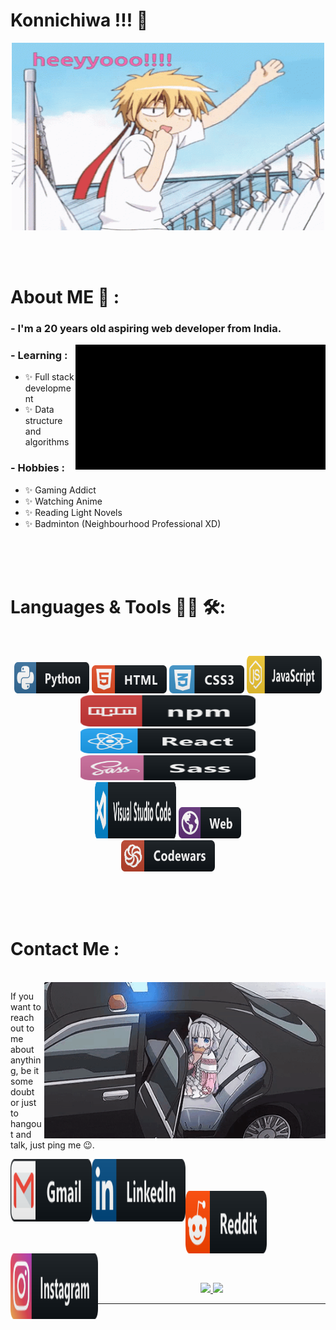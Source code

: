 # Konnichiwa !!! 👋

<div align="center">
  <img height="300px" width="500px" alt="GIF" align="center" src="./assets/hello.gif">
</div>

</br>
</br>
</br>


# About ME 💬 :

### - I'm a 20 years old aspiring web developer from India.

<img height="200px" width="400px" alt="GIF" align="right" src="./assets/senku-dr-stone.gif">

### - Learning :
- ✨ Full stack development
- ✨ Data structure and algorithms

### - Hobbies : 
- ✨ Gaming Addict
- ✨ Watching Anime
- ✨ Reading Light Novels
- ✨ Badminton (Neighbourhood Professional XD)

</br>
</br>
</br>



# Languages & Tools 👨‍💻 🛠:
</br>

<!-- For more icons please follow  https://github.com/MikeCodesDotNET/ColoredBadges -->
<p align="center">
  <img src="./assets/icons/python.svg" alt="python" width="120px" height="50px">
  <img src="./assets/icons/html.svg" alt="html"  width="120px" height="45px">
  <img src="./assets/icons/css3.svg" alt="css3" width="120px" height="45px">
  <img src="./assets/icons/js.svg" alt="JS" width="120px" height="60px">
  </br>
  <img src="./assets/icons/npm.svg" alt="npm" width="280px" height="50px">
  <img src="./assets/icons/react.svg" alt="react" width="280px" height="40px">
  <img src="./assets/icons/sass.svg" alt="sass" width="280px" height="40px">
  </br>
  <img src="./assets/icons/visualstudio_code.svg" alt="vsc" width="130px" height="90px">
  <img src="./assets/icons/web.svg" alt="web" width="100px" height="50px">
  </br>
  <img src="./assets/icons/codewars.svg" alt="codewars" width="150px" height="50px">
</p>
</br>
</br>
</br>



# Contact Me :

<p>
 </br>


  <img height="250px" width="450px" align="right" alt="GIF" src="./assets/fbi-kana.gif">

  If you want to reach out to me about anything, be it some doubt or just to hangout and talk, just ping me 😉.

  <a href="mailto:shashanksharma03.07@gmail.com@gmail.com">
    <img align="left" alt="Gmail" width="130px" height="100px" src="./assets/icons/gmail.svg" />
  </a>

  <a href="https://www.linkedin.com/in/shashank-sharma-733ba126b/">
    <img align="left" alt="Linkedin" width="150px" height="100px" src="./assets/icons/linkedin.svg" />
    </br>
    </br>
    </br>
  </a>

  <a href="https://www.reddit.com/user/Cool-Adhesiveness-07/">
    <img align="left" alt=" Reddit" width="130px" height="100px" src="./assets/icons/reddit.svg" />
  </a>

  <a href="https://www.instagram.com/sha_nky07/">
    <img align="left" alt="instagram" width="140px" height="105px" src="./assets/icons/instagram.svg" />
  </a>
</p>
 

</br>
</br>
</br>
</br>
</br>
</br>
</br>



<p align="center" >
  <a href="https://github.com/anuraghazra/github-readme-stats"> 
    <img src="https://github-readme-stats.vercel.app/api?username=sha-nky&hide_title=false&hide_rank=false&show_icons=true&include_all_commits=true&count_private=true&disable_animations=false&theme=dracula&locale=en&hide_border=false" />
  </a>

  <img src="https://github-readme-stats.vercel.app/api/top-langs?username=sha-nky&locale=en&hide_title=false&layout=compact&card_width=320&langs_count=5&theme=dracula&hide_border=false" />
</p>

*************